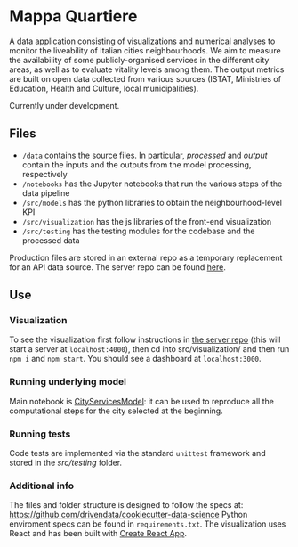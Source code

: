 # Mappa Quartiere

A data application consisting of visualizations and numerical analyses to monitor the liveability of Italian cities neighbourhoods.
We aim to measure the availability of some publicly-organised services in the different city areas, as well as to evaluate vitality levels among them. 
The output metrics are built on open data collected from various sources (ISTAT, Ministries of Education, Health and Culture, local municipalities).

Currently under development.

## Files
* `/data` contains the source files. In particular, _processed_ and _output_ contain the inputs and the outputs from the model processing, respectively 
* `/notebooks` has the Jupyter notebooks that run the various steps of the data pipeline
* `/src/models` has the python libraries to obtain the neighbourhood-level KPI
* `/src/visualization` has the js libraries of the front-end visualization
* `/src/testing` has the testing modules for the codebase and the processed data

Production files are stored in an external repo as a temporary replacement for an API data source.
The server repo can be found [here](https://github.com/esterpantaleo/daf-server).

## Use

### Visualization
To see the visualization first follow instructions in [the server repo](https://github.com/esterpantaleo/daf-server/blob/master/README.md) (this will start a server at `localhost:4000`), then cd into src/visualization/ and then run `npm i` and `npm start`. You should see a dashboard at `localhost:3000`.

### Running underlying model
Main notebook is [CityServicesModel](https://github.com/italia/daf-mappa-quartiere/blob/master/notebooks/CityServicesModel.ipynb): it can be used to reproduce all the computational steps for the city selected at the beginning.

### Running tests
Code tests are implemented via the standard `unittest` framework and stored in the _src/testing_ folder.

### Additional info
The files and folder structure is designed to follow the specs at:
https://github.com/drivendata/cookiecutter-data-science
Python enviroment specs can be found in `requirements.txt`.
The visualization uses React and has been built with [Create React App](https://github.com/facebookincubator/create-react-app).

